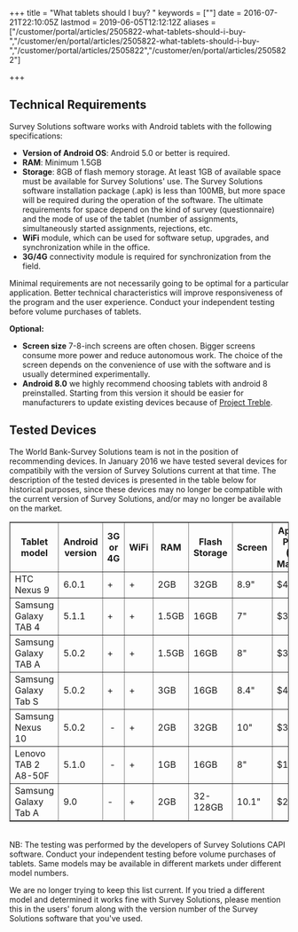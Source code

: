﻿+++
title = "What tablets should I buy? "
keywords = [""]
date = 2016-07-21T22:10:05Z
lastmod = 2019-06-05T12:12:12Z
aliases = ["/customer/portal/articles/2505822-what-tablets-should-i-buy-","/customer/en/portal/articles/2505822-what-tablets-should-i-buy-","/customer/portal/articles/2505822","/customer/en/portal/articles/2505822"]

+++

Technical Requirements
----------------------

Survey Solutions software works with Android tablets with the following
specifications:

- **Version of Android OS**: Android 5.0 or better is required.
- **RAM**: Minimum 1.5GB
- **Storage**: 8GB of flash memory storage. At least 1GB of available
space must be available for Survey Solutions' use. The Survey Solutions 
software installation package (.apk) is less than 100MB, but more space
will be required during the operation of the software. The ultimate 
requirements for space depend on the kind of survey (questionnaire) and 
the mode of use of the tablet (number of assignments, simultaneously 
started assignments, rejections, etc.
- **WiFi** module, which can be used for software setup, upgrades, and 
synchronization while in the office.
- **3G/4G** connectivity module is required for synchronization from 
the field.


Minimal requirements are not necessarily going to be optimal for a 
particular application. Better technical characteristics will improve
responsiveness of the program and the user experience. Conduct your 
independent testing before volume purchases of tablets.
  
  
**Optional:**

-   **Screen size** 7-8-inch screens are often chosen. Bigger screens
    consume more power and reduce autonomous work. The choice of the
    screen depends on the convenience of use with the software and is
    usually determined experimentally.
-   **Android 8.0** we highly recommend choosing tablets with android 8 preinstalled. Starting from this version it should be easier for manufacturers to update existing devices because of [Project Treble](https://android-developers.googleblog.com/2017/05/here-comes-treble-modular-base-for.html).

  Tested Devices
---------------

The World Bank-Survey Solutions team is not in the position of
recommending devices. In January 2016 we have tested several devices
for compatibily with the version of Survey Solutions current at that
time. The description of the tested devices is presented in the table
below for historical purposes, since these devices may no longer be
compatible with the current version of Survey Solutions, and/or may
no longer be available on the market.


<table border=1 align=center>
<thead>
<tr class="header">
<th>Tablet model</th>
<th>Android version</th>
<th>3G or 4G</th>
<th>WiFi</th>
<th>RAM</th>
<th>Flash Storage</th>
<th>Screen</th>
<th>Approx Price<br />
(US Market)</th>
</tr>
</thead>
<tbody>
<tr class="even">
<td>HTC Nexus 9</td>
<td>6.0.1</td>
<td>+</td>
<td>+</td>
<td>2GB</td>
<td>32GB</td>
<td>8.9&quot;</td>
<td>$450</td>
</tr>
<tr class="odd">
<td>Samsung Galaxy TAB 4</td>
<td>5.1.1</td>
<td>+</td>
<td>+</td>
<td>1.5GB</td>
<td>16GB</td>
<td>7&quot;</td>
<td>$300</td>
</tr>
<tr class="even">
<td>Samsung Galaxy TAB A</td>
<td>5.0.2</td>
<td>+</td>
<td>+</td>
<td>1.5GB</td>
<td>16GB</td>
<td>8&quot;</td>
<td>$350</td>
</tr>
<tr class="odd">
<td>Samsung Galaxy Tab S</td>
<td>5.0.2</td>
<td>+</td>
<td>+</td>
<td>3GB</td>
<td>16GB</td>
<td>8.4&quot;</td>
<td>$400</td>
</tr>
<tr class="even">
<td>Samsung Nexus 10</td>
<td>5.0.2</td>
<td> -</td>
<td>+</td>
<td>2GB</td>
<td>32GB</td>
<td>10&quot;</td>
<td>$300</td>
</tr>
<tr class="even">
<td>Lenovo TAB 2 A8-50F</td>
<td>5.1.0</td>
<td> -</td>
<td>+</td>
<td>1GB</td>
<td>16GB</td>
<td>8&quot;</td>
<td>$150</td>
</tr>
<tr>
<td>Samsung Galaxy Tab A</td>
<td>9.0</td>
<td>-</td>
<td>+</td>
<td>2GB</td>
<td>32-128GB</td>
<td>10.1&quot;</td>
<td>$230</td>
</tr>

</tbody>
</table>

<BR>
NB: The testing was performed by the developers of Survey Solutions CAPI
software. Conduct your independent testing before volume purchases of
tablets. Same models may be available in different markets under
different model numbers.


We are no longer trying to keep this list current. If you tried a different model
and determined it works fine with Survey Solutions, please mention this in the users' forum
along with the version number of the Survey Solutions software that
you've used.
